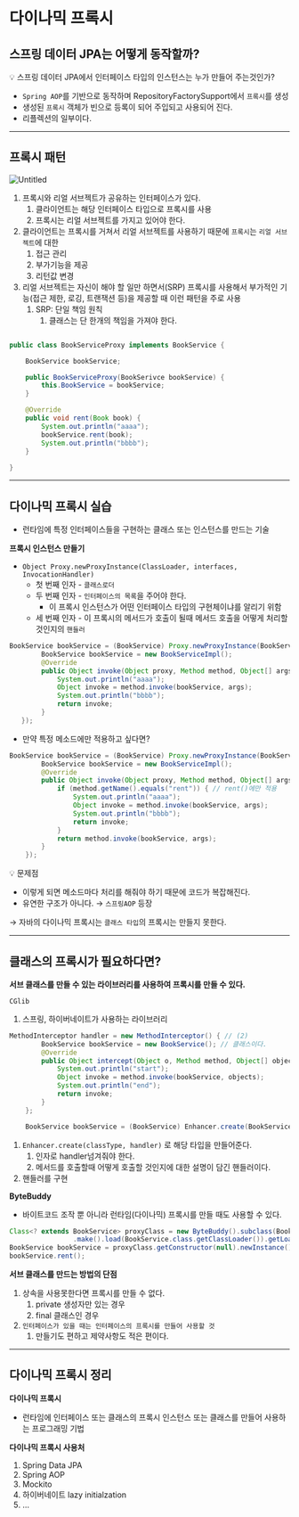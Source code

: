 # 다이나믹 프록시

## 스프링 데이터 JPA는 어떻게 동작할까?

<aside>
💡 스프링 데이터 JPA에서 인터페이스 타입의 인스턴스는 누가 만들어 주는것인가?

</aside>

- `Spring AOP`를 기반으로 동작하며 RepositoryFactorySupport에서 `프록시`를 생성
- 생성된 `프록시` 객체가 빈으로 등록이 되어 주입되고 사용되어 진다.
- 리플렉션의 일부이다.

---

## 프록시 패턴

![Untitled](https://user-images.githubusercontent.com/68279162/173196846-59b92156-7833-4664-8dbe-a5eb89a624b4.png)


1. 프록시와 리얼 서브젝트가 공유하는 인터페이스가 있다.
    1. 클라이언트는 해당 인터페이스 타입으로 프록시를 사용
    2. 프록시는 리얼 서브젝트를 가지고 있어야 한다.
2. 클라이언트는 프록시를 거쳐서 리얼 서브젝트를 사용하기 때문에 `프록시`는 `리얼 서브젝트`에 대한
    1. 접근 관리
    2. 부가기능을 제공
    3. 리턴값 변경
3. 리얼 서브젝트는 자신이 해야 할 일만 하면서(SRP) 프록시를 사용해서 부가적인 기능(접근 제한, 로깅, 트랜잭션 등)을 제공할 때 이런 패턴을 주로 사용
    1. SRP: 단일 책임 원칙
        1. 클래스는 단 한개의 책임을 가져야 한다.

```java

public class BookServiceProxy implements BookService {

	BookService bookService;

	public BookServiceProxy(BookSerivce bookService) {
		this.BookService = bookService;
	}	

	@Override
	public void rent(Book book) {
		System.out.println("aaaa");
		bookService.rent(book);
		System.out.println("bbbb");
	}
	
}
```

---

## 다이나믹 프록시 실습

- 런타임에 특정 인터페이스들을 구현하는 클래스 또는 인스턴스를 만드는 기술

**프록시 인스턴스 만들기**

- `Object Proxy.newProxyInstance(ClassLoader, interfaces, InvocationHandler)`
    - 첫 번째 인자 - `클래스로더`
    - 두 번째 인자 -  `인터페이스의 목록`을 주어야 한다.
        - 이 프록시 인스턴스가 어떤 인터페이스 타입의 구현체이냐를 알리기 위함
    - 세 번째 인자 - 이 프록시의 메서드가 호출이 될때 메서드 호출을 어떻게 처리할 것인지의 `핸들러`

```java
BookService bookService = (BookService) Proxy.newProxyInstance(BookService.class.getClassLoader(), new Class[]{BookService.class}, new InvocationHandler() {
        BookService bookService = new BookServiceImpl();
        @Override
        public Object invoke(Object proxy, Method method, Object[] args) throws Throwable {
            System.out.println("aaaa");
            Object invoke = method.invoke(bookService, args);
            System.out.println("bbbb");
            return invoke;
        }
   });
```

- 만약 특정 메소드에만 적용하고 싶다면?

```java
BookService bookService = (BookService) Proxy.newProxyInstance(BookService.class.getClassLoader(), new Class[]{BookService.class}, new InvocationHandler() {
        BookService bookService = new BookServiceImpl();
        @Override
        public Object invoke(Object proxy, Method method, Object[] args) throws Throwable {
            if (method.getName().equals("rent")) { // rent()에만 적용
                System.out.println("aaaa");
                Object invoke = method.invoke(bookService, args);
                System.out.println("bbbb");
                return invoke;
            }
            return method.invoke(bookService, args);
        }
    });
```

<aside>
💡 문제점

</aside>

- 이렇게 되면 메소드마다 처리를 해줘야 하기 때문에 코드가 복잡해진다.
- 유연한 구조가 아니다. → `스프링AOP` 등장

→ 자바의 다이나믹 프록시는 `클래스 타입`의 프록시는 만들지 못한다.

---

## 클래스의 프록시가 필요하다면?

**서브 클래스를 만들 수 있는 라이브러리를 사용하여 프록시를 만들 수 있다.**

`CGlib` 

1. 스프링, 하이버네이트가 사용하는 라이브러리

```java
MethodInterceptor handler = new MethodInterceptor() { // (2)
        BookService bookService = new BookService(); // 클래스이다.
        @Override
        public Object intercept(Object o, Method method, Object[] objects, MethodProxy methodProxy) throws Throwable {
            System.out.println("start");
            Object invoke = method.invoke(bookService, objects);
            System.out.println("end");
            return invoke;
        }
    };

    BookService bookService = (BookService) Enhancer.create(BookService.class, handler); // (1)
```

1. `Enhancer.create(classType, handler)` 로 해당 타입을 만들어준다.
    1. 인자로 handler넘겨줘야 한다.
    2. 메서드를 호출할때 어떻게 호출할 것인지에 대한 설명이 담긴 핸들러이다.
2. 핸들러를 구현

**ByteBuddy**

- 바이트코드 조작 뿐 아니라 런타임(다이나믹) 프록시를 만들 때도 사용할 수 있다.

```java
Class<? extends BookService> proxyClass = new ByteBuddy().subclass(BookService.class)
                .make().load(BookService.class.getClassLoader()).getLoaded();
BookService bookService = proxyClass.getConstructor(null).newInstance();
bookService.rent();
```

**서브 클래스를 만드는 방법의 단점**

1. 상속을 사용못한다면 프록시를 만들 수 없다.
    1. private 생성자만 있는 경우
    2. final 클래스인 경우
2. `인터페이스가 있을 때는 인터페이스의 프록시를 만들어 사용할 것`
    1. 만들기도 편하고 제약사항도 적은 편이다.

---

## 다이나믹 프록시 정리

**다이나믹 프록시**

- 런타임에 인터페이스 또는 클래스의 프록시 인스턴스 또는 클래스를 만들어 사용하는 프로그래밍 기법

**다이나믹 프록시 사용처**

1. Spring Data JPA
2. Spring AOP
3. Mockito
4. 하이버네이트 lazy initialzation
5. …